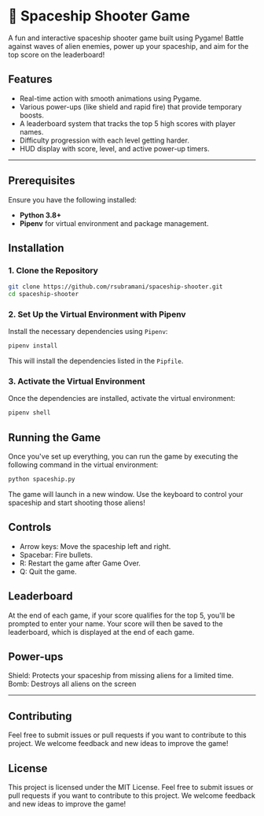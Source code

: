 # 🚀 Spaceship Shooter Game

A fun and interactive spaceship shooter game built using Pygame! Battle against waves of alien enemies, power up your spaceship, and aim for the top score on the leaderboard!

## Features
- Real-time action with smooth animations using Pygame.
- Various power-ups (like shield and rapid fire) that provide temporary boosts.
- A leaderboard system that tracks the top 5 high scores with player names.
- Difficulty progression with each level getting harder.
- HUD display with score, level, and active power-up timers.

---

## Prerequisites

Ensure you have the following installed:
- **Python 3.8+**
- **Pipenv** for virtual environment and package management.

## Installation

### 1. Clone the Repository
```bash
git clone https://github.com/rsubramani/spaceship-shooter.git
cd spaceship-shooter
```

### 2. Set Up the Virtual Environment with Pipenv
Install the necessary dependencies using `Pipenv`:
```bash
pipenv install
```
This will install the dependencies listed in the `Pipfile`.

### 3. Activate the Virtual Environment
Once the dependencies are installed, activate the virtual environment:
```bash
pipenv shell
```

## Running the Game
Once you've set up everything, you can run the game by executing the following command in the virtual environment:
```bash
python spaceship.py
```
The game will launch in a new window. Use the keyboard to control your spaceship and start shooting those aliens!

## Controls
- Arrow keys: Move the spaceship left and right.
- Spacebar: Fire bullets.
- R: Restart the game after Game Over.
- Q: Quit the game.


## Leaderboard
At the end of each game, if your score qualifies for the top 5, you'll be prompted to enter your name. Your score will then be saved to the leaderboard, which is displayed at the end of each game.


## Power-ups
Shield: Protects your spaceship from missing aliens for a limited time.
Bomb: Destroys all aliens on the screen

---

## Contributing
Feel free to submit issues or pull requests if you want to contribute to this project. We welcome feedback and new ideas to improve the game!

## License
This project is licensed under the MIT License.
Feel free to submit issues or pull requests if you want to contribute to this project. We welcome feedback and new ideas to improve the game!
